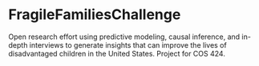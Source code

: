 # FragileFamiliesChallenge
Open research effort using predictive modeling, causal inference, and in-depth interviews to generate insights that can improve the lives of disadvantaged children in the United States. Project for COS 424.
